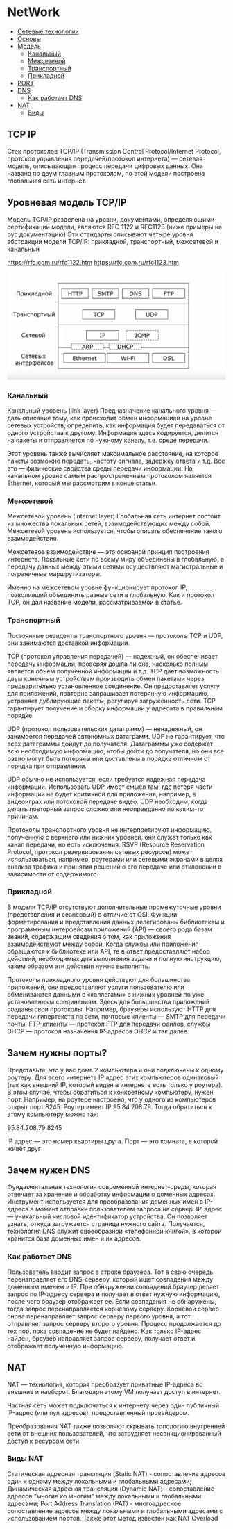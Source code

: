 # NetWork

 - [Сетевые технологии](#Сетевые-технологии)
  - [Основы](#TCP-IP)
  - [Модель](#Уровневая-модель-TCP/IP)
     - [Канальный](#Канальный)
     - [Межсетевой](#Межсетевой)
     - [Транспортный](#Траспортный)
     - [Прикладной](#Прикладной)
  - [PORT](#Зачем-нужны-порты)
  - [DNS](#Зачем-нужен-DNS)
     - [Как работает DNS](#Как-работает-DNS)
  - [NAT](#NAT)
     - [Виды](#Виды-NAT)


## TCP IP

Стек протоколов TCP/IP (Transmission Control Protocol/Internet Protocol, протокол управления передачей/протокол интернета) — сетевая модель, описывающая процесс передачи цифровых данных. Она названа по двум главным протоколам, по этой модели построена глобальная сеть интернет.

## Уровневая модель TCP/IP
Модель TCP/IP разделена на уровни, документами, определяющими сертификации модели, являются RFC 1122 и RFC1123 (ниже примеры на рус документацию)
Эти стандарты описывают четыре уровня абстракции модели TCP/IP: прикладной, транспортный, межсетевой и канальный

https://rfc.com.ru/rfc1122.htm
https://rfc.com.ru/rfc1123.htm

![12](https://github.com/nongratt/NetWork/blob/main/images/B87412C8-7267-428F-A43D-825EA59CA0ED.png)

### Канальный
Канальный уровень (link layer)
Предназначение канального уровня — дать описание тому, как происходит обмен информацией на уровне сетевых устройств, определить, как информация будет передаваться от одного устройства к другому. Информация здесь кодируется, делится на пакеты и отправляется по нужному каналу, т.е. среде передачи.

Этот уровень также вычисляет максимальное расстояние, на которое пакеты возможно передать, частоту сигнала, задержку ответа и т.д. Все это — физические свойства среды передачи информации. На канальном уровне самым распространенным протоколом является Ethernet, который мы рассмотрим в конце статьи.

### Межсетевой

Межсетевой уровень (internet layer)
Глобальная сеть интернет состоит из множества локальных сетей, взаимодействующих между собой. Межсетевой уровень используется, чтобы описать обеспечение такого взаимодействия.

Межсетевое взаимодействие — это основной принцип построения интернета. Локальные сети по всему миру объединены в глобальную, а передачу данных между этими сетями осуществляют магистральные и пограничные маршрутизаторы.

Именно на межсетевом уровне функционирует протокол IP, позволивший объединить разные сети в глобальную. Как и протокол TCP, он дал название модели, рассматриваемой в статье.

### Транспортный
Постоянные резиденты транспортного уровня — протоколы TCP и UDP, они занимаются доставкой информации.

TCP (протокол управления передачей) — надежный, он обеспечивает передачу информации, проверяя дошла ли она, насколько полным является объем полученной информации и т.д. TCP дает возможность двум конечным устройствам производить обмен пакетами через предварительно установленное соединение. Он предоставляет услугу для приложений, повторно запрашивает потерянную информацию, устраняет дублирующие пакеты, регулируя загруженность сети. TCP гарантирует получение и сборку информации у адресата в правильном порядке.

UDP (протокол пользовательских датаграмм) — ненадежный, он занимается передачей автономных датаграмм. UDP не гарантирует, что всех датаграммы дойдут до получателя. Датаграммы уже содержат всю необходимую информацию, чтобы дойти до получателя, но они все равно могут быть потеряны или доставлены в порядке отличном от порядка при отправлении.

UDP обычно не используется, если требуется надежная передача информации. Использовать UDP имеет смысл там, где потеря части информации не будет критичной для приложения, например, в видеоиграх или потоковой передаче видео. UDP необходим, когда делать повторный запрос сложно или неоправданно по каким-то причинам.

Протоколы транспортного уровня не интерпретируют информацию, полученную с верхнего или нижних уровней, они служат только как канал передачи, но есть исключения. RSVP (Resource Reservation Protocol, протокол резервирования сетевых ресурсов) может использоваться, например, роутерами или сетевыми экранами в целях анализа трафика и принятия решений о его передаче или отклонении в зависимости от содержимого.


### Прикладной
В модели TCP/IP отсутствуют дополнительные промежуточные уровни (представления и сеансовый) в отличие от OSI. Функции форматирования и представления данных делегированы библиотекам и программным интерфейсам приложений (API) — своего рода базам знаний, содержащим сведения о том, как приложения взаимодействуют между собой. Когда службы или приложения обращаются к библиотеке или API, те в ответ предоставляют набор действий, необходимых для выполнения задачи и полную инструкцию, каким образом эти действия нужно выполнять.

Протоколы прикладного уровня действуют для большинства приложений, они предоставляют услуги пользователю или обмениваются данными с «коллегами» с нижних уровней по уже установленным соединениям. Здесь для большинства приложений созданы свои протоколы. Например, браузеры используют HTTP для передачи гипертекста по сети, почтовые клиенты — SMTP для передачи почты, FTP-клиенты — протокол FTP для передачи файлов, службы DHCP — протокол назначения IP-адресов DHCP и так далее.

## Зачем нужны порты?
Представьте, что у вас дома 2 компьютера и они подключены к одному роутеру. Для всего интернета IP адрес этих компьютеров одинаковый (так как внешний IP, который виден в интернете есть только у роутера). В этом случае, чтобы обратиться к конкретному компьютеру, нужен порт. Например, на роутере настроено, что у одного из компьютеров открыт порт 8245. Роутер имеет IP 95.84.208.79. Тогда обратиться к этому компьютеру можно так:

95.84.208.79:8245

IP адрес — это номер квартиры друга.
Порт — это комната, в которой живёт друг

## Зачем нужен DNS

Фундаментальная технология современной интернет-среды, которая отвечает за хранение и обработку информации о доменных адресах. Инструмент используется для преобразования доменных имен в IP-адреса в момент отправки пользователем запроса на сервер. IP-адрес — уникальный числовой идентификатор устройства. Он позволяет узнать, откуда загружается страница нужного сайта. Получается, технология DNS служит своеобразной «телефонной книгой», в которой хранится база доменных имен и их адресов.
### Как работает DNS
Пользователь вводит запрос в строке браузера. Тот в свою очередь перенаправляет его DNS-серверу, который ищет совпадения между доменным именем и IP. При обнаружении совпадений браузер делает запрос по IP-адресу сервера и получает в ответ нужную информацию, после чего браузер отображает ее. Если совпадения не обнаружены, тогда запрос перенаправляется корневому серверу.
Корневой сервер снова перенаправляет запрос серверу первого уровня, а тот отправляет запрос серверу второго уровня. Процесс продолжается до тех пор, пока совпадение не будет найдено.
Как только IP-адрес найден, браузер направляет запрос серверу, получает ответ и отображает полученную информацию.
## NAT

NAT — технология, которая преобразует приватные IP-адреса во внешние и наоборот. Благодаря этому VM получает доступ в интернет.

Частная сеть может подключаться к интернету через один публичный IP-адрес (или пул адресов), предоставленный провайдером.

Преобразования NAT также позволяют скрывать топологию внутренней сети от внешних пользователей, что затрудняет несанкционированный доступ к ресурсам сети.

### Виды NAT
Статическая адресная трансляция (Static NAT) - сопоставление адресов один к одному между локальными и глобальными адресами;
Динамическая адресная трансляция (Dynamic NAT) - сопоставление адресов “многие ко многим” между локальными и глобальными адресами;
Port Address Translation (PAT) - многоадресное сопоставление адресов между локальными и глобальными адресами c использованием портов. Также этот метод известен как NAT Overload
